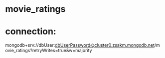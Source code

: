 # movie_ratings

# connection:
mongodb+srv://dbUser:dbUserPassword@cluster0.zsakm.mongodb.net/movie_ratings?retryWrites=true&w=majority
